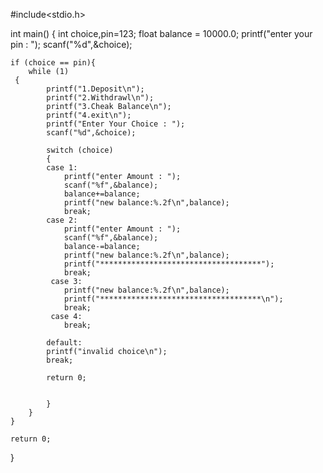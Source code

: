 #include<stdio.h>

int main()
{
    int choice,pin=123;
    float balance = 10000.0;
    printf("enter your pin : ");
    scanf("%d",&choice);

    if (choice == pin){
        while (1)
     {
            printf("1.Deposit\n");
            printf("2.Withdrawl\n");
            printf("3.Cheak Balance\n");
            printf("4.exit\n");
            printf("Enter Your Choice : ");
            scanf("%d",&choice);

            switch (choice)
            {
            case 1:
                printf("enter Amount : ");
                scanf("%f",&balance);
                balance+=balance;
                printf("new balance:%.2f\n",balance);
                break;
            case 2:
                printf("enter Amount : ");
                scanf("%f",&balance);
                balance-=balance;
                printf("new balance:%.2f\n",balance);
                printf("************************************");
                break;
             case 3:
                printf("new balance:%.2f\n",balance);
                printf("************************************\n");
                break;
             case 4:
                break;

            default:
            printf("invalid choice\n");
            break;

            return 0;
            
          
            }
        }
    }

    return 0;
}
